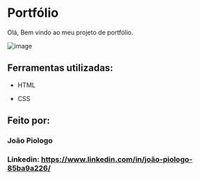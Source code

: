 # Portfólio 

Olá, Bem vindo ao meu projeto de portfólio.

![image](https://github.com/jpiologo/portfolio/assets/122281207/72828be4-1ad6-4791-916d-1f256883eea8)


## Ferramentas utilizadas:

* HTML

* CSS

## Feito por:

### João Piologo

### Linkedin: https://www.linkedin.com/in/joão-piologo-85ba9a226/
